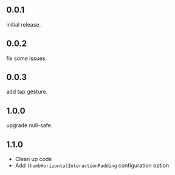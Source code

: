 ## 0.0.1
initial release.
## 0.0.2
fix some issues.
## 0.0.3
add tap gesture.
## 1.0.0
upgrade null-safe.
## 1.1.0
- Clean up code
- Add `thumbHorizontalInteractionPadding` configuration option
